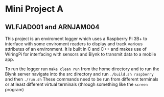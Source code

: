 # Mini Project A
## WLFJAD001 and ARNJAM004

This project is an enviroment logger which uses a Raspberry Pi 3B+ to interface with some enviroment readers to display and track various attributes of an environment.
It is built in C and C++ and makes use of WiringPi for interfacing with sensors and Blynk to transmit data to a mobile app.

To run the logger run `make clean run` from the home directory and to run the Blynk server navigate into the src directory and run `./build.sh raspberry` and then `./run.sh`
These commands need to be run from different terminals or at least different virtual terminals (through something like the `screen` program)
